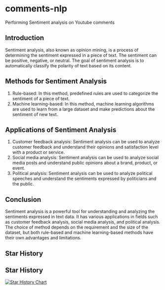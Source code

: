 # comments-nlp
Performing Sentiment analysis on Youtube comments 

## Introduction
Sentiment analysis, also known as opinion mining, is a process of determining the sentiment expressed in a piece of text. The sentiment can be positive, negative, or neutral. The goal of sentiment analysis is to automatically classify the polarity of text based on its content. 

## Methods for Sentiment Analysis
1. Rule-based: In this method, predefined rules are used to categorize the sentiment of a piece of text. 
2. Machine learning-based: In this method, machine learning algorithms are used to learn from a large dataset and make predictions about the sentiment of new text. 

## Applications of Sentiment Analysis
1. Customer feedback analysis: Sentiment analysis can be used to analyze customer feedback and understand their opinions and satisfaction level with a product or service. 
2. Social media analysis: Sentiment analysis can be used to analyze social media posts and understand public opinions about a brand, product, or event. 
3. Political analysis: Sentiment analysis can be used to analyze political speeches and understand the sentiments expressed by politicians and the public. 

## Conclusion
Sentiment analysis is a powerful tool for understanding and analyzing the sentiments expressed in text data. It has various applications in fields such as customer feedback analysis, social media analysis, and political analysis. The choice of method depends on the requirement and the size of the dataset, but both rule-based and machine learning-based methods have their own advantages and limitations.

## Star History

## Star History

<a href="https://star-history.com/#theredditbandit/comments-nlp&Timeline">
  <picture>
    <source media="(prefers-color-scheme: dark)" srcset="https://api.star-history.com/svg?repos=theredditbandit/comments-nlp&type=Timeline&theme=dark" />
    <source media="(prefers-color-scheme: light)" srcset="https://api.star-history.com/svg?repos=theredditbandit/comments-nlp&type=Timeline" />
    <img alt="Star History Chart" src="https://api.star-history.com/svg?repos=theredditbandit/comments-nlp&type=Timeline" />
  </picture>
</a>


